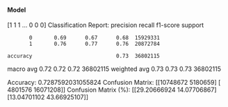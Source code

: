 #### Model
[1 1 1 ... 0 0 0]
Classification Report:
              precision    recall  f1-score   support

           0       0.69      0.67      0.68  15929331
           1       0.76      0.77      0.76  20872784

    accuracy                           0.73  36802115
   macro avg       0.72      0.72      0.72  36802115
weighted avg       0.73      0.73      0.73  36802115

Accuracy: 0.7287592031055824
Confusion Matrix:
[[10748672  5180659]
 [ 4801576 16071208]]
Confusion Matrix (%):
[[29.20666924 14.07706867]
 [13.04701102 43.66925107]]
